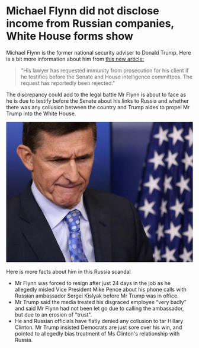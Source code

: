 # Michael Flynn did not disclose income from Russian companies, White House forms show

Michael Flynn is the former national security adviser to Donald Trump. Here is a bit more information about him from [this new article: ](http://www.independent.co.uk/news/world/americas/michael-flynn-national-security-adviser-donald-trump-white-house-financial-disclosure-russian-income-a7662521.html)

> "His lawyer has requested immunity from prosecution for his client if he testifies before the Senate and House intelligence committees. The request has reportedly been rejected."

The discrepancy could add to the legal battle Mr Flynn is about to face as he is due to testify before the Senate about his links to Russia and whether there was any collusion between the country and Trump aides to propel Mr Trump into the White House.

![flynn looking tired](flynn.jpg)

Here is more facts about him in this Russia scandal
<ul>
	<li>Mr Flynn was forced to resign after just 24 days in the job as he allegedly misled Vice President Mike Pence about his phone calls with Russian ambassador Sergei Kislyak before Mr Trump was in office.</li>
	<li>Mr Trump said the media treated his disgraced employee “very badly” and said Mr Flynn had not been let go due to calling the ambassador, but due to an erosion of "trust".</li>
	<li>He and Russian officials have flatly denied any collusion to tar Hillary Clinton. Mr Trump insisted Democrats are just sore over his win, and pointed to allegedly bias treatment of Ms Clinton's relationship with Russia.</li>
</ul>
